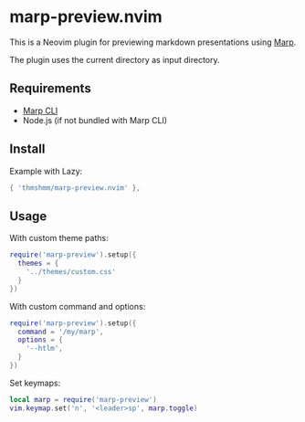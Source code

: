 # marp-preview.nvim

This is a Neovim plugin for previewing markdown presentations using [Marp](https://marp.app/).

The plugin uses the current directory as input directory.

## Requirements

- [Marp CLI](https://github.com/marp-team/marp-cli)
- Node.js (if not bundled with Marp CLI)

## Install

Example with Lazy:
```lua
{ 'thmshmm/marp-preview.nvim' },
```

## Usage

With custom theme paths:
```lua
require('marp-preview').setup({
  themes = {
    '../themes/custom.css'
  }
})
```

With custom command and options:
```lua
require('marp-preview').setup({
  command = '/my/marp',
  options = {
    '--htlm',
  }
})
```

Set keymaps:
```lua
local marp = require('marp-preview')
vim.keymap.set('n', '<leader>sp', marp.toggle)
```

